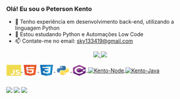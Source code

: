 ### Olá! Eu sou o Peterson Kento

- 🔭 Tenho experiência em desenvolvimento back-end, utilizando a linguagem Python
- 🌱 Estou estudando Python e Automações Low Code
- 📫 Contate-me no email: sky133419@gmail.com

<div align="center">
  <a href="https://github.com/KentoImayoshi">
  <img height="180em" src="https://github-readme-stats.vercel.app/api?username=KentoImayoshi&show_icons=true&theme=tokyonight&include_all_commits=true&count_private=true"/>
  <img height="180em" src="https://github-readme-stats.vercel.app/api/top-langs/?username=KentoImayoshi&layout=compact&langs_count=7&theme=tokyonight"/>
</div>

<div style="display: inline_block"><br>
  <img align="center" alt="Kento-Js" height="30" width="40" src="https://raw.githubusercontent.com/devicons/devicon/master/icons/javascript/javascript-plain.svg">
  <img align="center" alt="Kento-HTML" height="30" width="40" src="https://raw.githubusercontent.com/devicons/devicon/master/icons/html5/html5-original.svg">
  <img align="center" alt="Kento-CSS" height="30" width="40" src="https://raw.githubusercontent.com/devicons/devicon/master/icons/css3/css3-original.svg">
  <img align="center" alt="Kento-Python" height="30" width="40" src="https://raw.githubusercontent.com/devicons/devicon/master/icons/python/python-original.svg">
  <img align="center" alt="Kento-Csharp" height="30" width="40" src="https://raw.githubusercontent.com/devicons/devicon/master/icons/csharp/csharp-original.svg">
  <img align="center" alt="Kento-Node" height="30" width="40" src="https://cdn.jsdelivr.net/gh/devicons/devicon/icons/nodejs/nodejs-original.svg">
  <img align="center" alt="Kento-Java" height="30" width="40" src="https://cdn.jsdelivr.net/gh/devicons/devicon/icons/java/java-original.svg">
 </div>
  
 ##

  
<div> 
  <a href="https://instagram.com/kentoimayoshi" target="_blank"><img src="https://img.shields.io/badge/-Instagram-%23E4405F?style=for-the-badge&logo=instagram&logoColor=white" target="_blank"></a>
  <a href = "mailto:sky13419@gmail.com"><img src="https://img.shields.io/badge/-Gmail-%23333?style=for-the-badge&logo=gmail&logoColor=white" target="_blank"></a>
  <a href="https://www.linkedin.com/in/peterson-kento-imayoshi-pereira-8ab887203" target="_blank"><img src="https://img.shields.io/badge/-LinkedIn-%230077B5?style=for-the-badge&logo=linkedin&logoColor=white" target="_blank"></a> 
  </div>
